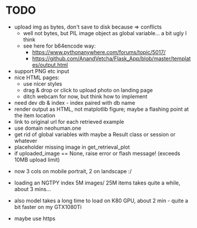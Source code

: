 # TODO

+ upload img as bytes, don't save to disk because => conflicts
  + well not bytes, but PIL image object as global variable... a bit ugly I think
  + see here for b64encode way: 
    + https://www.pythonanywhere.com/forums/topic/5017/
    + https://github.com/AnandVetcha/Flask_App/blob/master/templates/output.html
+ support PNG etc input
+ nice HTML pages:
  + use nicer styles
  + drag & drop or click to upload photo on landing page
  + ditch webcam for now, but think how to implement
+ need dev db & index - index paired with db name
+ render output as HTML, not matplotlib figure; maybe a flashing point at the item location
+ link to original url for each retrieved example
+ use domain neohuman.one
+ get rid of global variables with maybe a Result class or session or whatever
+ placeholder missing image in get_retrieval_plot
+ if uploaded_image == None, raise error or flash message! (exceeds 10MB upload limit)
- now 3 cols on mobile portrait, 2 on landscape :/


- loading an NGTPY index 5M images/ 25M items takes quite a while, about 3 mins...
- also model takes a long time to load on K80 GPU, about 2 min - quite a bit faster on my GTX1080Ti
- maybe use https
